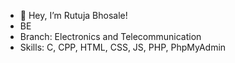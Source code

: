 - 👋 Hey, I’m Rutuja Bhosale!
- BE
- Branch: Electronics and Telecommunication
- Skills: C, CPP, HTML, CSS, JS, PHP, PhpMyAdmin
  
  

<!---
rutuja-bhosale/rutuja-bhosale is a ✨ special ✨ repository because its `README.md` (this file) appears on your GitHub profile.
You can click the Preview link to take a look at your changes.
--->
